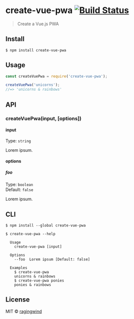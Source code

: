 # create-vue-pwa [![Build Status](https://travis-ci.org/ragingwind/create-vue-pwa.svg?branch=master)](https://travis-ci.org/ragingwind/create-vue-pwa)

> Create a Vue.js PWA


## Install

```
$ npm install create-vue-pwa
```


## Usage

```js
const createVuePwa = require('create-vue-pwa');

createVuePwa('unicorns');
//=> 'unicorns & rainbows'
```


## API

### createVuePwa(input, [options])

#### input

Type: `string`

Lorem ipsum.

#### options

##### foo

Type: `boolean`<br>
Default: `false`

Lorem ipsum.


## CLI

```
$ npm install --global create-vue-pwa
```

```
$ create-vue-pwa --help

  Usage
    create-vue-pwa [input]

  Options
    --foo  Lorem ipsum [Default: false]

  Examples
    $ create-vue-pwa
    unicorns & rainbows
    $ create-vue-pwa ponies
    ponies & rainbows
```


## License

MIT © [ragingwind](http://ragingwind.me)
